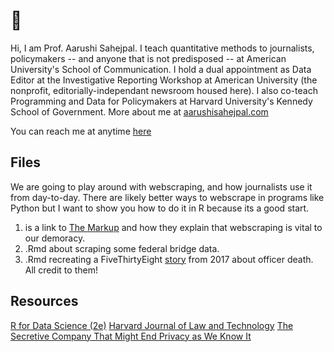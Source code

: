 # 👋

Hi, I am Prof. Aarushi Sahejpal. I teach quantitative methods to journalists, policymakers -- and anyone that is not predisposed -- at American University's School of Communication. I hold a dual appointment as Data Editor at the Investigative Reporting Workshop at American University (the nonprofit, editorially-independant newsroom housed here). I also co-teach Programming and Data for Policymakers at Harvard University's Kennedy School of Government. More about me at [aarushisahejpal.com](aarushisahejpal.com)

You can reach me at anytime [here](aarushi@american.edu)

## Files

We are going to play around with webscraping, and how journalists use it from day-to-day. There are likely better ways to webscrape in programs like Python but I want to show you how to do it in R because its a good start. 

1. is a link to [The Markup](https://themarkup.org/news/2020/12/03/why-web-scraping-is-vital-to-democracy) and how they explain that webscraping is vital to our demoracy.
2. .Rmd about scraping some federal bridge data.
3. .Rmd recreating a FiveThirtyEight [story](https://fivethirtyeight.com/features/the-dallas-shooting-was-among-the-deadliest-for-police-in-u-s-history/) from 2017 about officer death. All credit to them!

## Resources

[R for Data Science (2e)](https://r4ds.hadley.nz/webscraping#fnref2)
[Harvard Journal of Law and Technology](https://jolt.law.harvard.edu/assets/articlePDFs/v34/6.-Xiao-Bad-Bots-Regulating-the-Scraping-of-Public-Personal-Information-edit.pdf)
[The Secretive Company That Might End Privacy as We Know It](https://www.nytimes.com/2020/01/18/technology/clearview-privacy-facial-recognition.html)
